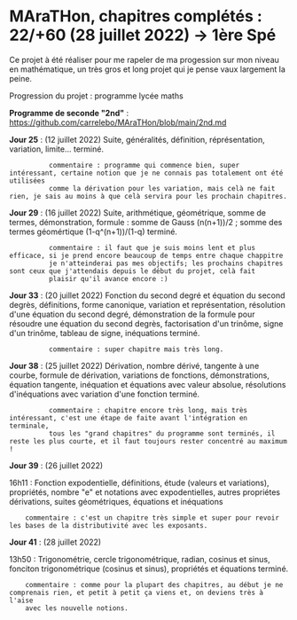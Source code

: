 # MAraTHon, chapitres complétés : 22/+60 (28 juillet 2022) -> 1ère Spé

Ce projet à été réaliser pour me rapeler de ma progession sur mon niveau en mathématique, un très gros et long projet qui je pense vaux largement la peine.

Progression du projet : programme lycée maths

**Programme de seconde "2nd"** : https://github.com/carrelebo/MAraTHon/blob/main/2nd.md


**Jour 25** : (12 juillet 2022)
              Suite, généralités, définition, réprésentation, variation, limite... terminé.
              
              commentaire : programme qui commence bien, super intéressant, certaine notion que je ne connais pas totalement ont été utilisées
              comme la dérivation pour les variation, mais celà ne fait rien, je sais au moins à que celà servira pour les prochain chapitres.
              
**Jour 29** : (16 juillet 2022)
              Suite, arithmétique, géométrique, somme de termes, démonstration, formule : somme de Gauss (n(n+1))/2 ;
              somme des termes géomértique (1-q^(n+1))/(1-q) terminé.
              
              commentaire : il faut que je suis moins lent et plus efficace, si je prend encore beaucoup de temps entre chaque chappitre
              je n'atteinderai pas mes objectifs; les prochains chapitres sont ceux que j'attendais depuis le début du projet, celà fait
              plaisir qu'il avance encore :)

**Jour 33** : (20 juillet 2022)
              Fonction du second degré et équation du second degrès, définitions, forme canonique, variation et représentation,
              résolution d'une équation du second degré, démonstration de la formule pour résoudre une équation du second degrès,
              factorisation d'un trinôme, signe d'un trinôme, tableau de signe, inéquations terminé.
              
              commentaire : super chapitre mais très long.
              
**Jour 38** : (25 juillet 2022)
              Dérivation, nombre dérivé, tangente à une courbe, formule de dérivation, variations de fonctions, démonstrations, équation tangente,
              inéquation et équations avec valeur absolue, résolutions d'inéquations avec variation d'une fonction terminé.

              commentaire : chapitre encore très long, mais très intéressant, c'est une étape de faite avant l'intégration en terminale,
              tous les "grand chapitres" du programme sont terminés, il reste les plus courte, et il faut toujours rester concentré au maximum !

**Jour 39** : (26 juillet 2022)

16h11 : Fonction expodentielle, définitions, étude (valeurs et variations), propriétés, nombre "e" et notations avec expodentielles, autres propriétes
        dérivations, suites géométriques, équations et inéquations
        
        commentaire : c'est un chapitre très simple et super pour revoir les bases de la distributivité avec les exposants.
        
**Jour 41** : (28 juillet 2022)

13h50 : Trigonométrie, cercle trigonométrique, radian, cosinus et sinus, fonciton trigonométrique (cosinus et sinus), propriétés et équations terminé.
        
        commentaire : comme pour la plupart des chapitres, au début je ne comprenais rien, et petit à petit ça viens et, on deviens très à l'aise
        avec les nouvelle notions.
